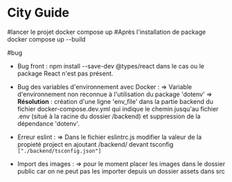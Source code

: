 # City Guide

#lancer le projet
docker compose up
#Après l'installation de package
docker compose up --build

#bug

- Bug front :
  npm install --save-dev @types/react dans le cas ou le package React n'est pas présent.

- Bug des variables d'environnement avec Docker :
  => Variable d'environnement non reconnue à l'utilisation du package 'dotenv'
  => **Résolution** : création d'une ligne 'env_file' dans la partie backend du fichier docker-compose.dev.yml qui indique le chemin jusqu'au fichier .env (situé à la racine du dossier /backend) et suppression de la dépendance 'dotenv'.
- Erreur eslint :
  => Dans le fichier eslintrc.js modifier la valeur de la propieté project en ajoutant /backend/ devant tsconfig `["./backend/tsconfig.json"]`

- Import des images :
  => pour le moment placer les images dans le dossier public car on ne peut pas les importer depuis un dossier assets dans src
